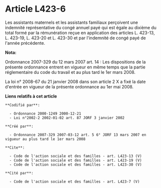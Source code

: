 # Article L423-6

Les assistants maternels et les assistants familiaux perçoivent une indemnité représentative du congé annuel payé qui est
égale au dixième du total formé par la rémunération reçue en application des articles L. 423-13, L. 423-19, L. 423-20 et L.
423-30 et par l'indemnité de congé payé de l'année précédente.

**Nota:**

Ordonnance 2007-329 du 12 mars 2007 art. 14 : Les dispositions de la présente ordonnance entrent en vigueur en même temps que
la partie réglementaire du code du travail et au plus tard le 1er mars 2008. 

La loi n° 2008-67 du 21 janvier 2008 dans son article 2 X a fixé la date d'entrée en vigueur de la présente ordonnance au 1er
mai 2008.

**Liens relatifs à cet article**

	**Codifié par**:

	  - Ordonnance 2000-1249 2000-12-21
	  - Loi n°2002-2 2002-01-02 art. 87 JORF 3 janvier 2002

	**Créé par**:

	  - Ordonnance 2007-329 2007-03-12 art. 5 6° JORF 13 mars 2007 en vigueur au plus tard le 1er mars 2008

	**Cite**:

	  - Code de l'action sociale et des familles - art. L423-13 (V)
	  - Code de l'action sociale et des familles - art. L423-19 (V)
	  - Code de l'action sociale et des familles - art. L423-30 (V)

	**Cité par**:

	  - Code de l'action sociale et des familles - art. L423-7 (V)
